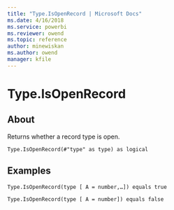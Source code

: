 ```yaml
---
title: "Type.IsOpenRecord | Microsoft Docs"
ms.date: 4/16/2018
ms.service: powerbi
ms.reviewer: owend
ms.topic: reference
author: minewiskan
ms.author: owend
manager: kfile
---
```

# Type.IsOpenRecord

  
## About  
Returns whether a record type is open.  
  
```  
Type.IsOpenRecord(#"type" as type) as logical  
```  
  
## Examples  
  
```  
Type.IsOpenRecord(type [ A = number,…]) equals true  
```  
  
```  
Type.IsOpenRecord(type [ A = number]) equals false  
```  
